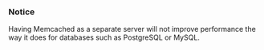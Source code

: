<!-- post: -->


### Notice

Having Memcached as a separate server will not improve performance the way it does for databases such as PostgreSQL or MySQL.



